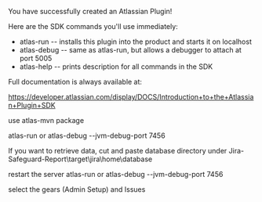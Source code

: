 You have successfully created an Atlassian Plugin!

Here are the SDK commands you'll use immediately:

* atlas-run   -- installs this plugin into the product and starts it on localhost
* atlas-debug -- same as atlas-run, but allows a debugger to attach at port 5005
* atlas-help  -- prints description for all commands in the SDK

Full documentation is always available at:

https://developer.atlassian.com/display/DOCS/Introduction+to+the+Atlassian+Plugin+SDK


use atlas-mvn package

atlas-run
or 
atlas-debug --jvm-debug-port 7456

If you want to retrieve data,
cut and paste database directory under Jira-Safeguard-Report\target\jira\home\database

restart the server 
atlas-run
or 
atlas-debug --jvm-debug-port 7456

select the gears (Admin Setup) and Issues
